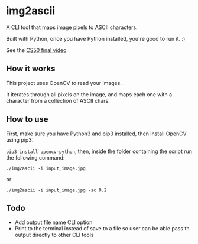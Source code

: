 # img2ascii

A CLI tool that maps image pixels to ASCII characters.

Built with Python, once you have Python installed, you're good to run it. :)

See the [CS50 final video](https://youtu.be/lqiHoTr5LDA)

## How it works

This project uses OpenCV to read your images.

It iterates through all pixels on the image, and maps each one with a character from a collection of ASCII chars.

## How to use

First, make sure you have Python3 and pip3 installed, then install OpenCV using pip3:

`pip3 install opencv-python`, then, inside the folder containing the script run the following command:

`./img2ascii -i input_image.jpg`

or

`./img2ascii -i input_image.jpg -sc 0.2`

## Todo

* Add output file name CLI option
* Print to the terminal instead of save to a file so user can be able pass th output directly to other CLI tools
